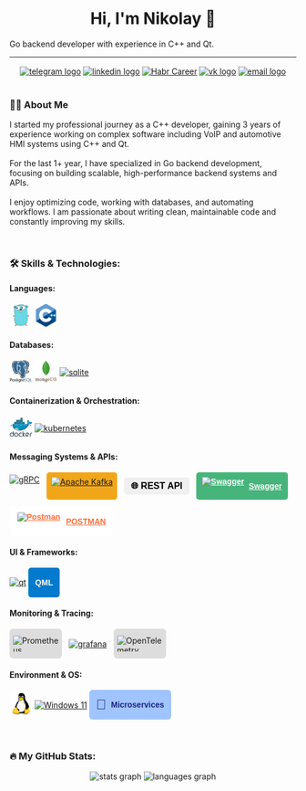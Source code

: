 <style>
  .links a {
    display: inline-block;
    margin: 0;
    vertical-align: middle;
  }
</style>

<h1 align="center">Hi, I'm Nikolay 👋</h1>

<p align="left">Go backend developer with experience in C++ and Qt.</p>

<hr>

<div class="links"align="center">
  <a href="https://t.me/Nikolay_Stepanov" target="_blank">
    <img src="https://img.shields.io/static/v1?message=Telegram&logo=telegram&label=&color=2CA5E0&logoColor=white&labelColor=&style=for-the-badge" height="25" alt="telegram logo" />
  </a>
  <a href="https://www.linkedin.com/in/nikolay-stepanov" target="_blank">
    <img src="https://img.shields.io/static/v1?message=LinkedIn&logo=linkedin&label=&color=0A66C2&logoColor=white&labelColor=&style=for-the-badge" height="25" alt="linkedin logo" />
  </a>
  <a href="https://career.habr.com/nikolay_stepanov" target="_blank">
    <img src="https://img.shields.io/static/v1?message=Habr&logo=habr&label=&color=3F8EAA&logoColor=white&style=for-the-badge" height="25" alt="Habr Career" />
  </a>
  <a href="https://vk.com/stepanov_nikolay" target="_blank">
    <img src="https://img.shields.io/static/v1?message=VK&logo=vk&label=&color=4680C2&logoColor=white&labelColor=&style=for-the-badge" height="25" alt="vk logo" />
  </a>
  <a href="mailto:stepnjob@yandex.com" target="_blank">
    <img src="https://img.shields.io/static/v1?message=Email&logo=gmail&label=&color=D14836&logoColor=white&labelColor=&style=for-the-badge" height="25" alt="email logo" />
  </a>
</div>

<br />

<h3 align="left">👩‍💻 About Me</h3>

<p align="left">
I started my professional journey as a C++ developer, gaining 3 years of experience working on complex software including VoIP and automotive HMI systems using C++ and Qt.<br><br>
For the last 1+ year, I have specialized in Go backend development, focusing on building scalable, high-performance backend systems and APIs.<br><br>
I enjoy optimizing code, working with databases, and automating workflows. I am passionate about writing clean, maintainable code and constantly improving my skills.
</p>

<br />

<div class="links">
<h3 align="left">🛠 Skills & Technologies:</h3>

<h4 align="left">Languages:</h4>
<p align="left">
  <a href="https://golang.org" target="_blank" rel="noreferrer" title="Go">
    <img src="https://raw.githubusercontent.com/devicons/devicon/master/icons/go/go-original.svg" alt="go" width="40" height="40" />
  </a>
  <a href="https://isocpp.org/" target="_blank" rel="noreferrer" title="C++">
    <img src="https://raw.githubusercontent.com/devicons/devicon/master/icons/cplusplus/cplusplus-original.svg" alt="cplusplus" width="40" height="40" />
  </a>
</p>

<h4 align="left">Databases:</h4>
<p align="left">
  <a href="https://www.postgresql.org" target="_blank" rel="noreferrer">
    <img src="https://raw.githubusercontent.com/devicons/devicon/master/icons/postgresql/postgresql-original-wordmark.svg" alt="postgresql" width="40" height="40" />
  </a>
  <a href="https://www.mongodb.com/" target="_blank" rel="noreferrer">
    <img src="https://raw.githubusercontent.com/devicons/devicon/master/icons/mongodb/mongodb-original-wordmark.svg" alt="mongodb" width="40" height="40" />
  </a>
  <a href="https://www.sqlite.org/" target="_blank" rel="noreferrer">
    <img src="https://www.vectorlogo.zone/logos/sqlite/sqlite-icon.svg" alt="sqlite" width="40" height="40" />
  </a>
</p>

<h4 align="left">Containerization & Orchestration:</h4>
<p align="left">
  <a href="https://www.docker.com/" target="_blank" rel="noreferrer">
    <img src="https://raw.githubusercontent.com/devicons/devicon/master/icons/docker/docker-original-wordmark.svg" alt="docker" width="40" height="40" />
  </a>
  <a href="https://kubernetes.io" target="_blank" rel="noreferrer">
    <img src="https://www.vectorlogo.zone/logos/kubernetes/kubernetes-icon.svg" alt="kubernetes" width="40" height="40" />
  </a>
</p>

<h4 align="left">Messaging Systems & APIs:</h4>
<p align="left" style="display: flex; align-items: center; gap: 12px; flex-wrap: wrap;">
  <a href="https://grpc.io/" target="_blank" rel="noreferrer" title="gRPC" style="display: flex; align-items: center; height: 40px;">
    <img src="https://www.vectorlogo.zone/logos/grpcio/grpcio-ar21.svg" alt="gRPC" height="40" />
  </a>
  <a href="https://kafka.apache.org/" target="_blank" rel="noreferrer" title="Apache Kafka" style="display: flex; align-items: center; background:#f1a61a; padding: 4px 8px; border-radius: 5px; height: 40px;">
    <img src="https://www.vectorlogo.zone/logos/apache_kafka/apache_kafka-ar21.svg" alt="Apache Kafka" height="32" />
  </a>
  <span style="font-weight: 600; font-family: Arial, sans-serif; font-size: 16px; color: #000; user-select:none; background: #f0f0f0; padding: 6px 12px; border-radius: 5px;">
    🌐 REST API
  </span>
  <a href="https://swagger.io/" target="_blank" rel="noreferrer" title="Swagger / OpenAPI" style="display: flex; align-items: center; background: #47B47B; padding: 4px 10px; border-radius: 5px; color: white; font-weight: 600; font-family: Arial, sans-serif; height: 40px;">
    <img src="https://www.svgrepo.com/show/374111/swagger.svg" alt="Swagger" height="32" style="margin-right: 8px;" />
    Swagger
  </a>
  <a href="https://www.postman.com/" target="_blank" rel="noreferrer" title="Postman" style="display: flex; align-items: center; background: white; padding: 6px 12px; border-radius: 5px; color: #FF6C37; font-weight: 600; font-family: Arial, sans-serif; height: 40px;">
    <img src="https://www.vectorlogo.zone/logos/getpostman/getpostman-icon.svg" alt="Postman" height="32" style="margin-right: 8px; padding: 2px; background: white; border-radius: 4px;" />
    POSTMAN
  </a>
</p>

<h4 align="left">UI & Frameworks:</h4>
<p align="left">
  <a href="https://www.qt.io/" target="_blank" rel="noreferrer">
    <img src="https://upload.wikimedia.org/wikipedia/commons/0/0b/Qt_logo_2016.svg" alt="qt" width="40" height="40" />
  </a>
  <a href="https://doc.qt.io/qt-6/qmlapplications.html" target="_blank" rel="noreferrer" title="QML" style="display: inline-flex; align-items: center; background: #007ACC; padding: 6px 12px; border-radius: 5px; text-decoration: none; color: white; font-weight: 600; font-family: Arial, sans-serif; margin-right: 8px; height: 40px;">
    QML
  </a>
</p>

<h4 align="left">Monitoring & Tracing:</h4>
<p align="left" style="display: flex; gap: 12px; align-items: center;">
  <a href="https://prometheus.io/" target="_blank" rel="noreferrer" title="Prometheus" style="display: inline-flex; align-items: center; justify-content: center; background: #ddd; padding: 6px; border-radius: 6px; width: 80px; height: 40px; text-decoration: none;">
    <img src="https://www.vectorlogo.zone/logos/prometheusio/prometheusio-ar21.svg" alt="Prometheus" height="28" />
  </a>
  <a href="https://grafana.com" target="_blank" rel="noreferrer">
    <img src="https://www.vectorlogo.zone/logos/grafana/grafana-icon.svg" alt="grafana" width="40" height="40" />
  </a>
  <a href="https://opentelemetry.io/" target="_blank" rel="noreferrer" title="OpenTelemetry" style="display: inline-flex; align-items: center; justify-content: center; background: #ddd; padding: 6px; border-radius: 6px; width: 80px; height: 40px; text-decoration: none;">
    <img src="https://raw.githubusercontent.com/gilbarbara/logos/main/logos/opentelemetry.svg" alt="OpenTelemetry" height="28" />
  </a>
</p>

<h4 align="left">Environment & OS:</h4>
<p align="left">
  <a href="https://www.linux.org/" target="_blank" rel="noreferrer">
    <img src="https://raw.githubusercontent.com/devicons/devicon/master/icons/linux/linux-original.svg" alt="linux" width="40" height="40" />
  </a>
  <a href="https://www.microsoft.com/windows" target="_blank" rel="noreferrer" title="Windows 11">
    <img src="https://raw.githubusercontent.com/loganmarchione/homelab-svg-assets/f974956eb7ad6bfa60e99a9c6518c84e575bbae2/assets/windows11.svg" alt="Windows 11" width="80" height="40" />
  </a>
  <a href="#" title="Microservices" style="display: inline-flex; align-items: center; background: #a0c4ff; padding: 6px 12px; border-radius: 6px; text-decoration: none; color: #1a237e; font-weight: 600; font-family: Arial, sans-serif; height: 40px;">
    <span style="font-size: 24px; margin-right: 8px; line-height: 1;">🧩</span>
    Microservices
  </a>
</p>
<br />

<h3 align="left">🔥 My GitHub Stats:</h3>
<div align="center">
  <img src="https://github-readme-stats.vercel.app/api?username=NikolayStepanov&hide_title=false&hide_rank=false&show_icons=true&include_all_commits=true&count_private=true&disable_animations=false&theme=monokai&locale=en&hide_border=false&order=1" height="150" alt="stats graph"  />
  <img src="https://github-readme-stats.vercel.app/api/top-langs?username=NikolayStepanov&locale=en&hide_title=false&layout=compact&card_width=320&langs_count=5&theme=monokai&hide_border=false&order=2" height="150" alt="languages graph"  />
</div>
